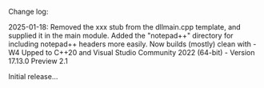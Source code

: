 ﻿Change log:

2025-01-18:
	Removed the xxx stub from the dllmain.cpp template, and supplied it in the main module.
	Added the "notepad++" directory for including notepad++ headers more easily.
	Now builds (mostly) clean with -W4
	Upped to C++20 and Visual Studio Community 2022 (64-bit) - Version 17.13.0 Preview 2.1

Initial release...
